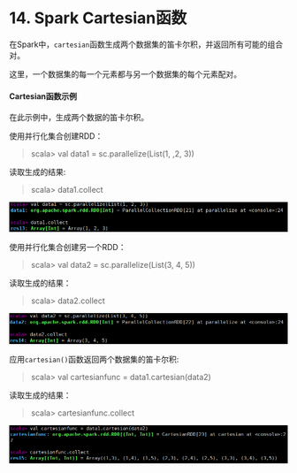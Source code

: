 # 14. Spark Cartesian函数

在Spark中，`cartesian`函数生成两个数据集的笛卡尔积，并返回所有可能的组合对。

这里，一个数据集的每一个元素都与另一个数据集的每个元素配对。

#### Cartesian函数示例

在此示例中，生成两个数据的笛卡尔积。

使用并行化集合创建RDD：

> scala> val data1 = sc.parallelize(List(1, ,2, 3))

读取生成的结果:

> scala> data1.collect

![image-20200612101947084](https://raw.githubusercontent.com/MachineGunLin/markdown_pics/master/img/20200612101947.png)

使用并行化集合创建另一个RDD：

> scala> val data2 = sc.parallelize(List(3, 4, 5))

读取生成的结果：

> scala> data2.collect

![image-20200612102109091](https://raw.githubusercontent.com/MachineGunLin/markdown_pics/master/img/20200612102109.png)

应用`cartesian()`函数返回两个数据集的笛卡尔积:

> scala> val cartesianfunc = data1.cartesian(data2)

读取生成的结果：

> scala> cartesianfunc.collect

![image-20200612102315863](https://raw.githubusercontent.com/MachineGunLin/markdown_pics/master/img/20200612102315.png)